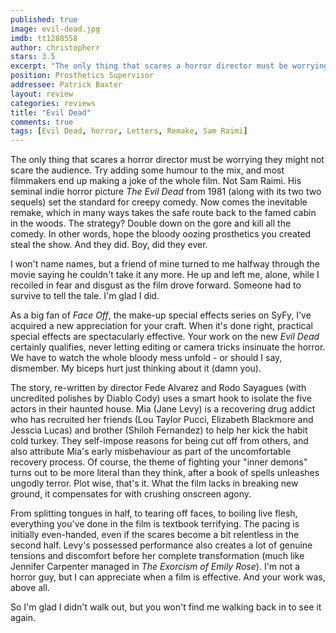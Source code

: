 ```yaml
---
published: true
image: evil-dead.jpg
imdb: tt1288558
author: christopherr
stars: 3.5
excerpt: "The only thing that scares a horror director must be worrying they might not scare the audience. Try adding some humour to the mix, and most filmmakers end up making a joke of the whole film. Not Sam Raimi. His seminal indie horror picture <em>The Evil Dead</em> from 1981 (along with its two two sequels) set the standard for creepy comedy. Now comes the inevitable remake, which in many ways takes the safe route back to the famed cabin in the woods. The strategy? Double down on the gore and kill all the comedy. &nbsp;In other words, hope the bloody oozing prosthetics you created steal the show. And they did. Boy, did they ever."
position: Prosthetics Supervisor
addressee: Patrick Baxter
layout: review
categories: reviews
title: "Evil Dead"
comments: true
tags: [Evil Dead, horror, Letters, Remake, Sam Raimi]
---
```

The only thing that scares a horror director must be worrying they might not scare the audience. Try adding some humour to the mix, and most filmmakers end up making a joke of the whole film. Not Sam Raimi. His seminal indie horror picture _The Evil Dead_ from 1981 (along with its two two sequels) set the standard for creepy comedy. Now comes the inevitable remake, which in many ways takes the safe route back to the famed cabin in the woods. The strategy? Double down on the gore and kill all the comedy.  In other words, hope the bloody oozing prosthetics you created steal the show. And they did. Boy, did they ever.

 I won't name names, but a friend of mine turned to me halfway through the movie saying he couldn't take it any more. He up and left me, alone, while I recoiled in fear and disgust as the film drove forward.  Someone had to survive to tell the tale. I'm glad I did.

As a big fan of _Face Off_, the make-up special effects series on SyFy, I've acquired a new appreciation for your craft. When it's done right, practical special effects are spectacularly effective. Your work on the new _Evil Dead_ certainly qualifies, never letting editing or camera tricks insinuate the horror. We have to watch the whole bloody mess unfold - or should I say, dismember. My biceps hurt just thinking about it (damn you).

The story, re-written by director Fede Alvarez and Rodo Sayagues (with uncredited polishes by Diablo Cody) uses a smart hook to isolate the five actors in their haunted house. Mia (Jane Levy) is a recovering drug addict who has recruited her friends (Lou Taylor Pucci, Elizabeth Blackmore and Jesscia Lucas) and brother (Shiloh Fernandez) to help her kick the habit cold turkey. They self-impose reasons for being cut off from others, and also attribute Mia's early misbehaviour as part of the uncomfortable recovery process. Of course, the theme of fighting your "inner demons" turns out to be more literal than they think, after a book of spells unleashes ungodly terror.  Plot wise, that's it. What the film lacks in breaking new ground, it compensates for with crushing onscreen agony.

From splitting tongues in half, to tearing off faces, to boiling live flesh, everything you've done in the film is textbook terrifying. The pacing is initially even-handed, even if the scares become a bit relentless in the second half. Levy's possessed performance also creates a lot of genuine tensions and discomfort before her complete transformation (much like Jennifer Carpenter managed in _The Exorcism of Emily Rose_). I'm not a horror guy, but I can appreciate when a film is effective. And your work was, above all.

So I'm glad I didn't walk out, but you won't find me walking back in to see it again.